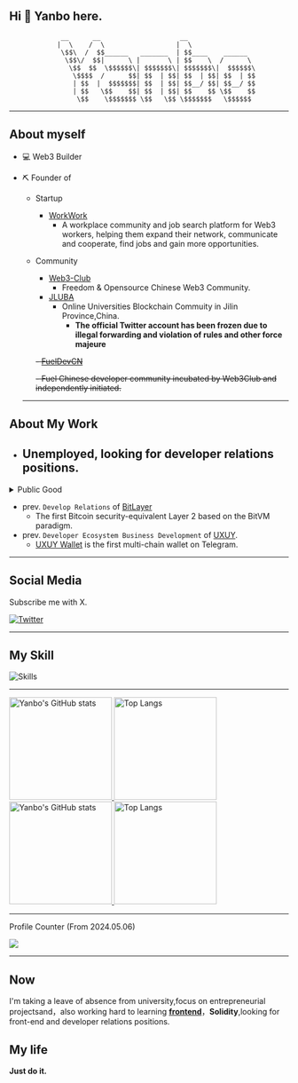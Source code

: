 ## Hi 👋 Yanbo here.
                 __      __                    __                 
                |  \    /  \                  |  \                
                 \$$\  /  $$______   _______  | $$____    ______  
                  \$$\/  $$|      \ |       \ | $$    \  /      \ 
                   \$$  $$  \$$$$$$\| $$$$$$$\| $$$$$$$\|  $$$$$$\
                    \$$$$  /      $$| $$  | $$| $$  | $$| $$  | $$
                    | $$  |  $$$$$$$| $$  | $$| $$__/ $$| $$__/ $$
                    | $$   \$$    $$| $$  | $$| $$    $$ \$$    $$
                     \$$    \$$$$$$$ \$$   \$$ \$$$$$$$   \$$$$$$ 
  ---
## About myself                                                                  

- 💻 Web3 Builder
- ⛏️ Founder of
  - Startup
    - [WorkWork](https://www.linkedin.com/company/workworkweb3/)
      - A workplace community and job search platform for Web3 workers, helping them expand their network, communicate and cooperate, find jobs and gain more opportunities. 
  - Community
    - [Web3-Club](https://github.com/Web3-Club)
      - Freedom & Opensource Chinese Web3 Community.
    - [JLUBA](https://x.com/JLUBA2023)
      - Online Universities Blockchain Commuity in Jilin Province,China.
         - **The official Twitter account has been frozen due to illegal forwarding and violation of rules and other force majeure**

    ~~- [FuelDevCN](https://github.com/FuelDevCN)~~
    
      ~~- Fuel Chinese developer community incubated by Web3Club and independently initiated.~~

  
  ---
## About My Work
- Unemployed, looking for developer relations positions.
  ---
<details>
<summary>Public Good</summary>
  
- [LXDAO](https://lxdao.io/)  
  - [Donate3](https://donate3.xyz)      
    - Donate3 is a web3 donation tool. It enables public goods and creators to set up donations in just 5 minutes.    
  - [MyFirstWeb3](https://layer2.myfirst.io/)  
    - The educational nonprofit product sponser by Ethereum Foundation.   
- [Social Layer](https://www.sociallayer.im/)  
  - Modular Social Infrastructures for Decentralized Future.
  
</details>
    
- prev. `Develop Relations` of [BitLayer](https://www.bitlayer.org/)
  - The first Bitcoin security-equivalent Layer 2 based on the BitVM paradigm.
- prev. `Developer Ecosystem Business Development` of [UXUY](https://uxuy.com/).
  - [UXUY Wallet](https://t.me/UXUYbot) is the first multi-chain wallet on Telegram.
 
---
## Social Media
Subscribe me with X.

[![Twitter](https://img.shields.io/badge/@YanboOfficial-1DA1F2?style=for-the-badge&logo=twitter&logoColor=white)](https://twitter.com/YanboOfficial)

---

## My Skill

![Skills](https://skillicons.dev/icons?i=apple,c,clion,arduino,cloudflare,discord,figma,github,gmail,html,instagram,linux,linkedin,md,notion,pycharm,raspberrypi,sublime,twitter,ubuntu,vscode,webstorm)

---

<a href="https://github-readme-stats-one-bice.vercel.app/api?username=yanboishere&show_icons=true&include_all_commits=true&role=OWNER,ORGANIZATION_MEMBER#gh-light-mode-only" target="_blank">
  <img src="https://github-readme-stats-one-bice.vercel.app/api?username=yanboishere&show_icons=true&include_all_commits=true&role=OWNER,ORGANIZATION_MEMBER#gh-light-mode-only" alt="Yanbo's GitHub stats" height="185px">
</a>
<a href="https://github-readme-stats-one-bice.vercel.app/api/top-langs/?username=yanboishere&layout=compact&langs_count=8&include_all_commits=true&role=OWNER,ORGANIZATION_MEMBER#gh-light-mode-only">
  <img src="https://github-readme-stats-one-bice.vercel.app/api/top-langs/?username=yanboishere&layout=compact&langs_count=8&include_all_commits=true&role=OWNER,ORGANIZATION_MEMBER#gh-light-mode-only" alt="Top Langs" height="185px">
</a>

<a href="https://github-readme-stats-one-bice.vercel.app/api?username=yanboishere&theme=calm&show_icons=true&include_all_commits=true&role=OWNER,ORGANIZATION_MEMBER#gh-dark-mode-only" target="_blank">
  <img src="https://github-readme-stats-one-bice.vercel.app/api?username=yanboishere&theme=calm&show_icons=true&include_all_commits=true&role=OWNER,ORGANIZATION_MEMBER#gh-dark-mode-only" alt="Yanbo's GitHub stats" height="185px">
</a>
<a href="https://github-readme-stats-one-bice.vercel.app/api/top-langs/?username=yanboishere&theme=calm&layout=compact&langs_count=8&include_all_commits=true&role=OWNER,ORGANIZATION_MEMBER#gh-dark-mode-only">
  <img src="https://github-readme-stats-one-bice.vercel.app/api/top-langs/?username=yanboishere&theme=calm&layout=compact&langs_count=8&include_all_commits=true&role=OWNER,ORGANIZATION_MEMBER#gh-dark-mode-only" alt="Top Langs" height="185px">
</a>

---

Profile Counter (From 2024.05.06)

![](https://profile-counter.glitch.me/yanboishere/count.svg)

---

## Now 
I'm taking a leave of absence from university,focus on entrepreneurial projectsand，also working hard to learning **[frontend](https://github.com/yanboishere/Web-learning)**，**Solidity**,looking for front-end and developer relations positions.

## My life
**Just do it.**

